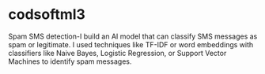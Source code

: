# codsoftml3
Spam SMS detection-I build an AI model that can classify SMS messages as spam or legitimate. I used techniques like TF-IDF or word embeddings with classifiers like Naive Bayes, Logistic Regression, or Support Vector Machines to identify spam messages. 
